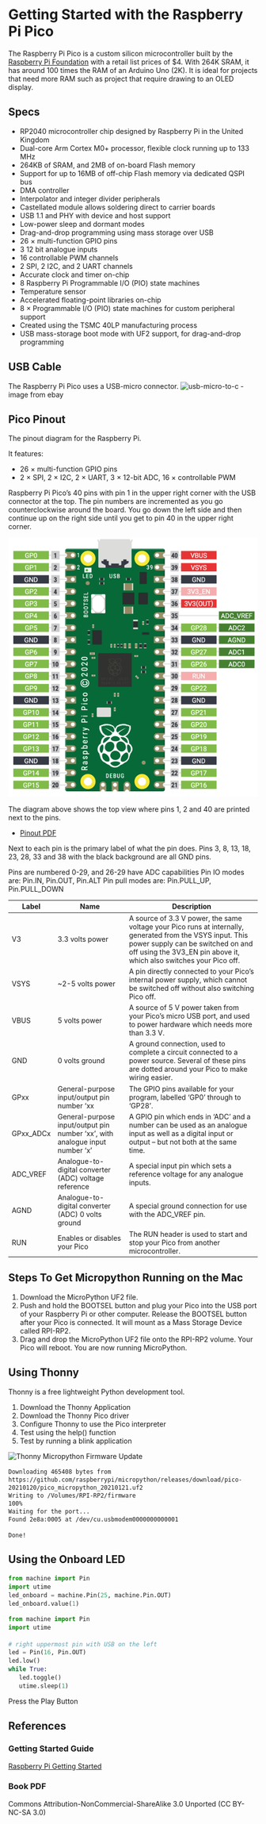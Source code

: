 # Getting Started with the Raspberry Pi Pico
The Raspberry Pi Pico is a custom silicon microcontroller built by the [Raspberry Pi Foundation](glossary#raspberry-pi-foundation) with a retail list prices of $4.  With 264K SRAM, it has around 100 times the RAM of an Arduino Uno (2K).  It is ideal for projects that need more RAM such as project that require drawing to an OLED display.

## Specs

* RP2040 microcontroller chip designed by Raspberry Pi in the United Kingdom
* Dual-core Arm Cortex M0+ processor, flexible clock running up to 133 MHz
* 264KB of SRAM, and 2MB of on-board Flash memory
* Support for up to 16MB of off-chip Flash memory via dedicated QSPI bus
* DMA controller
* Interpolator and integer divider peripherals
* Castellated module allows soldering direct to carrier boards
* USB 1.1 and PHY with device and host support
* Low-power sleep and dormant modes
* Drag-and-drop programming using mass storage over USB
* 26 × multi-function GPIO pins
* 3 12 bit analogue inputs
* 16 controllable PWM channels
* 2 SPI, 2 I2C, and 2 UART channels
* Accurate clock and timer on-chip
* 8 Raspberry Pi Programmable I/O (PIO) state machines
* Temperature sensor
* Accelerated floating-point libraries on-chip
* 8 × Programmable I/O (PIO) state machines for custom peripheral support
* Created using the TSMC 40LP manufacturing process
* USB mass-storage boot mode with UF2 support, for drag-and-drop programming

## USB Cable
The Raspberry Pi Pico uses a USB-micro connector.
![usb-micro-to-c](usb-micro-to-c.png) - image from ebay

## Pico Pinout
The pinout diagram for the Raspberry Pi.

It features: 
* 26 × multi-function GPIO pins
* 2 × SPI, 2 × I2C, 2 × UART, 3 × 12-bit ADC, 16 × controllable PWM 
<!-- pi-pico-pinout.png) -->

Raspberry Pi Pico’s 40 pins with pin 1 in the upper right corner with the USB connector at the top.  The pin numbers are incremented as you go counterclockwise around the board.  You go down the left side and then continue up on the right side until you get to pin 40 in the upper right corner.

![Raspberry Pi Pico Pins](img/pico-pins.png)

The diagram above shows the top view where pins 1, 2 and 40 are printed next to the pins.

* [Pinout PDF](https://datasheets.raspberrypi.org/pico/Pico-R3-A4-Pinout.pdf)

Next to each pin is the primary label of what the pin does.  Pins 3, 8, 13, 18, 23, 28, 33 and 38 with the black background are all GND pins.

Pins are numbered 0-29, and 26-29 have ADC capabilities
Pin IO modes are: Pin.IN, Pin.OUT, Pin.ALT
Pin pull modes are: Pin.PULL_UP, Pin.PULL_DOWN

| Label | Name | Description |
|-------|------|-------------|
|V3|3.3 volts power|A source of 3.3 V power, the same voltage your Pico runs at internally, generated from the VSYS input. This power supply can be switched on and off using the 3V3_EN pin above it, which also switches your Pico off.|
|VSYS|~2-5 volts power|A pin directly connected to your Pico’s internal power supply, which cannot be switched off without also switching Pico off.|
VBUS|5 volts power|A source of 5 V power taken from your Pico’s micro USB port, and used to power hardware which needs more than 3.3 V.|
|GND|0 volts ground|A ground connection, used to complete a circuit connected to a power source. Several of these pins are dotted around your Pico to make wiring easier.
|GPxx|General-purpose input/output pin number ‘xx|The GPIO pins available for your program, labelled ‘GP0’ through to ‘GP28’.|
|GPxx_ADCx|General-purpose input/output pin number ‘xx’, with analogue input number ‘x’|A GPIO pin which ends in ‘ADC’ and a number can be used as an analogue input as well as a digital input or output – but not both at the same time.|
|ADC_VREF|Analogue-to-digital converter (ADC) voltage reference|A special input pin which sets a reference voltage for any analogue inputs.|
|AGND|Analogue-to-digital converter (ADC) 0 volts ground|A special ground connection for use with the ADC_VREF pin.|
|RUN|Enables or disables your Pico|The RUN header is used to start and stop your Pico from another microcontroller.|

## Steps To Get Micropython Running on the Mac

1. Download the MicroPython UF2 file.
2. Push and hold the BOOTSEL button and plug your Pico into the USB port of your Raspberry Pi or other computer. Release the BOOTSEL button after your Pico is connected.
It will mount as a Mass Storage Device called RPI-RP2.
3. Drag and drop the MicroPython UF2 file onto the RPI-RP2 volume. Your  Pico will reboot. You are now running MicroPython.

## Using Thonny
Thonny is a free lightweight Python development tool.

1. Download the Thonny Application
2. Download the Thonny Pico driver
3. Configure Thonny to use the Pico interpreter
4. Test using the help() function
5. Test by running a blink application


![Thonny Micropython Firmware Update](thonny-micropython-firmware-update.png)
```
Downloading 465408 bytes from https://github.com/raspberrypi/micropython/releases/download/pico-20210120/pico_micropython_20210121.uf2
Writing to /Volumes/RPI-RP2/firmware
100%
Waiting for the port...
Found 2e8a:0005 at /dev/cu.usbmodem0000000000001

Done!
```

## Using the Onboard LED

```py
from machine import Pin
import utime
led_onboard = machine.Pin(25, machine.Pin.OUT)
led_onboard.value(1)
```

```py
from machine import Pin
import utime

# right uppermost pin with USB on the left
led = Pin(16, Pin.OUT)
led.low()
while True:
   led.toggle()
   utime.sleep(1)
```
Press the Play Button

## References
### Getting Started Guide
[Raspberry Pi Getting Started](https://www.raspberrypi.org/documentation/pico/getting-started/)

### Book PDF
[](https://hackspace.raspberrypi.org/downloads/eyJfcmFpbHMiOnsibWVzc2FnZSI6IkJBaHBBaThSIiwiZXhwIjpudWxsLCJwdXIiOiJibG9iX2lkIn19--d43ee613629bddf78bc41c1479c2acb2ec6ef34e/RPi_PiPico_Digital_v10.pdf)
Commons Attribution-NonCommercial-ShareAlike 3.0 Unported
(CC BY-NC-SA 3.0)
